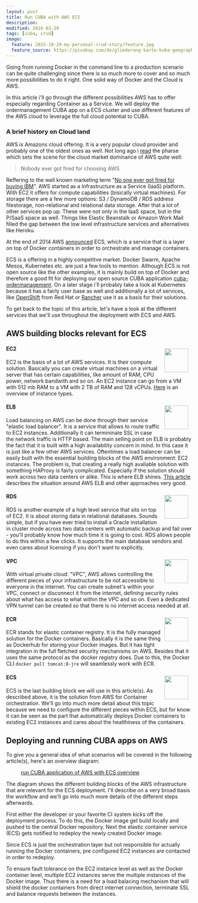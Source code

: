 ```yaml
---
layout: post
title: Run CUBA with AWS ECS
description:
modified: 2016-03-29
tags: [cuba, crud]
image:
  feature: 2015-10-29-my-personal-crud-story/feature.jpg
  feature_source: https://pixabay.com/de/gliederung-karte-kuba-geographie-322490/
---
```


Going from running Docker in the command line to a production scenario can be quite challenging since there is so much more to cover and so much more possibilities to do it right. One solid way of Docker and the Cloud is AWS.

In this article i'll go through the different possibilities AWS has to offer especially regarding Container as a Service. We will deploy the ordermanagement CUBA app on a ECS cluster and use different features of the AWS cloud to leverage the full cloud potential to CUBA.

<!-- more -->

### A brief history on Cloud land

AWS is Amazons cloud offering. It is a very popular cloud provider and probably one of the oldest ones as well. Not long ago i [read](https://twitter.com/peakscale/status/674278519732486144) the pharse which sets the scene for the cloud market dominance of AWS quite well:

> Nobody ever got fired for choosing AWS

Reffering to the well known marketing term "[No one ever got fired for buying IBM](http://corporatevisions.com/blog/2007/06/11/no-one-ever-got-fired-for-buying-ibm/)".
AWS started as a Infrastructure as a Service (IaaS) platform. With EC2 it offers for compute capabilities (bisically virtual machines). For storage there are a few more options: S3 / DynamoDB / RDS address filestorage, non-relational and relational data storage. After that a lot of other services pop up. These were not only in the IaaS space, but in the P/SaaS space as well. Things like Elastic Beanstalk or Amazon Work Mail filled the gap between the low level infrastructure services and alternatives like Heroku.

At the end of 2014 AWS [announced](https://aws.amazon.com/de/blogs/aws/category/ec2-container-service/) ECS, which is a service that is a layer on top of Docker containers in order to orchestrate and manage containers.

ECS is a offering in a highly competitve market. Docker Swarm, Apache Mesos, Kubernetes etc. are just a few tools to mention. Although ECS is not open source like the other examples, it is mainly build on top of Docker and therefore a good fit for deploying our open source CUBA application [cuba-ordermanagement](https://github.com/mariodavid/cuba-ordermanagement). On a later stage i'll probably take a look at Kubernetes because it has a fairly user base as well and additionally a lot of services, like [OpenShift](https://www.openshift.com/) from Red Hat or [Rancher](http://rancher.com/) use it as a basis for their solutions.

To get back to the topic of this article, let's have a look at the different services that we'll use throughout the deployment with ECS and AWS.

## AWS building blocks relevant for ECS

<img style="float:right; padding: 10px; width: 64px;" src="{{site.url}}/images/cuba-on-aws-ecs/ec2-logo.png">

#### EC2
EC2 is the basis of a lot of AWS services. It is their compute solution. Basically you can create virtual machines on a virtual server that has certain capabilities, like amount of RAM, CPU power, network bandwith and so on. An EC2 instance can go from a VM with 512 mb RAM to a VM with 2 TB of RAM and 128 vCPUs. [Here](https://aws.amazon.com/ec2/instance-types/) is an overview of instance types.


<img style="float:right; padding: 10px; width: 64px;" src="{{site.url}}/images/cuba-on-aws-ecs/elb-logo.png">


#### ELB
Load balancing on AWS can be done through their service "elastic load balancer". It is a service that allows to route traffic to EC2 instances. Additionally it can termininate SSL in case the network traffic is HTTP based. The main selling point on ELB is probably the fact that it is built with a high availability concern in mind. In this case it is just like a few other AWS services. Oftentimes a load balancer can be easily built with the essential building blocks of the AWS environment: EC2 instances. The problem is, that creating a really high avaliable solution with something HAProxy is fairly complicated. Especially if the solution should work across two data centers or alike. This is where ELB shines. [This article](http://www.stackdriver.com/elb-affinity-problems/) describes the situation around AWS ELB and other approaches very good.


<img style="float:right; padding: 10px; width: 64px;" src="{{site.url}}/images/cuba-on-aws-ecs/rds-logo.png">


#### RDS
RDS is another example of a high level service that sits on top of EC2. It is about storing data in relational databases. Sounds simple, but if you have ever tried to install a Oracle installation in cluster mode across two data centers with automatic backup and fail over - you'll probably know how much time it is going to cost. RDS allows people to do this within a few clicks. It supports the main database vendors and even cares about licensing if you don't want to explicitly.


<img style="float:right; padding: 10px; width: 64px;" src="{{site.url}}/images/cuba-on-aws-ecs/vpc-logo.png">


#### VPC
With virtual private cloud: "VPC", AWS allows controlling the different pieces of your infrastructure to be not accessible to everyone in the internet. You can create subnet's within your VPC, connect or disconnect it from the internet, defining security rules about what has access to what within the VPC and so on. Even a dedicated VPN tunnel can be created so that there is no internet access needed at all.


<img style="float:right; padding: 10px; width: 64px;" src="{{site.url}}/images/cuba-on-aws-ecs/ecr-logo.png">

#### ECR
ECR stands for elastic container registry. It is the fully managed solution for the Docker containers. Basically it is the same thing as Dockerhub for storing your Docker images. But it has tight integration in the full fletched security mechanisms on AWS. Besides that it uses the same protocol as the docker registry does. Due to this, the Docker CLI <code>docker pull tomcat:8-jre</code> will seamlessly work with ECR.


<img style="float:right; padding: 10px; width: 64px;" src="{{site.url}}/images/cuba-on-aws-ecs/ecs-logo.png">

#### ECS

ECS is the last building block we will use in this article(s). As described above, it is the solution from AWS for Container orchestration. We'll go into much more detail about this topic because we need to configure the different pieces within ECS, but for know it can be seen as the part that automatically deploys Docker containers to existing EC2 instances and cares about the healthiness of the containers.

## Deploying and running CUBA apps on AWS

To give you a general idea of what scenarios will be covered in the following article(s), here's an overview diagram:

<figure class="center">
	<a href="{{ site.url }}/images/cuba-on-aws-ecs/run-cuba-on-aws-overview.png"><img src="{{ site.url }}/images/cuba-on-aws-ecs/run-cuba-on-aws-overview.png" alt=""></a>
	<figcaption><a href="{{ site.url }}/images/cuba-on-aws-ecs/run-cuba-on-aws-overview.png" title="run CUBA application of AWS with ECS overview">run CUBA application of AWS with ECS overview</a></figcaption>
</figure>

The diagram shows the different building blocks of the AWS infrastructure that are relevant for the ECS deployment. I'll describe on a very broad basis the workflow and we'll go into much more details of the different steps afterwards.

First either the developer or your favorite CI system kicks off the deployment process. To do this, the Docker image get build locally and pushed to the central Docker repository. Next the elastic container service (ECS) gets notified to redeploy the newly created Docker image.

Since ECS is just the orchestration layer but not responsible for actually running the Docker containers, pre configured EC2 instances are contacted in order to redeploy.

To ensure fault tolerance on the EC2 instance level as well as the Docker container level, multiple EC2 instances serve the multiple instances of the Docker image. Thus there is a need for a load balacing mechanism that will shield the docker containers from direct internet connection, terminate SSL and balance requests between the instances.
